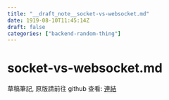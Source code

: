 ```yaml
---
title: "__draft_note__socket-vs-websocket.md"
date: 1919-08-10T11:45:14Z
draft: false
categories: ["backend-random-thing"]
---
```


# socket-vs-websocket.md

草稿筆記, 原版請前往 github 查看: [連結](https://github.com/tinghaolai/just-random-note/blob/master/backend-random-thing/socket-vs-websocket.md)